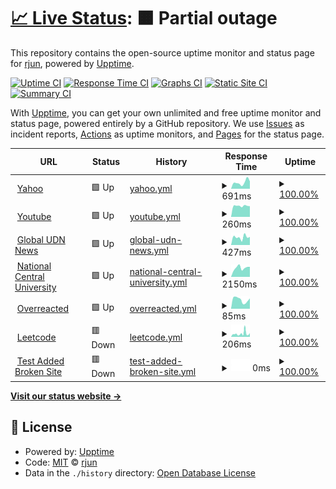 # [📈 Live Status](https://xxrjun.github.io/upptime): <!--live status--> **🟧 Partial outage**

This repository contains the open-source uptime monitor and status page for [rjun](https://xxrjun.github.io/upptime), powered by [Upptime](https://github.com/upptime/upptime).

[![Uptime CI](https://github.com/xxrjun/upptime/workflows/Uptime%20CI/badge.svg)](https://github.com/xxrjun/upptime/actions?query=workflow%3A%22Uptime+CI%22)
[![Response Time CI](https://github.com/xxrjun/upptime/workflows/Response%20Time%20CI/badge.svg)](https://github.com/xxrjun/upptime/actions?query=workflow%3A%22Response+Time+CI%22)
[![Graphs CI](https://github.com/xxrjun/upptime/workflows/Graphs%20CI/badge.svg)](https://github.com/xxrjun/upptime/actions?query=workflow%3A%22Graphs+CI%22)
[![Static Site CI](https://github.com/xxrjun/upptime/workflows/Static%20Site%20CI/badge.svg)](https://github.com/xxrjun/upptime/actions?query=workflow%3A%22Static+Site+CI%22)
[![Summary CI](https://github.com/xxrjun/upptime/workflows/Summary%20CI/badge.svg)](https://github.com/xxrjun/upptime/actions?query=workflow%3A%22Summary+CI%22)

With [Upptime](https://upptime.js.org), you can get your own unlimited and free uptime monitor and status page, powered entirely by a GitHub repository. We use [Issues](https://github.com/xxrjun/upptime/issues) as incident reports, [Actions](https://github.com/xxrjun/upptime/actions) as uptime monitors, and [Pages](https://xxrjun.github.io/upptime) for the status page.

<!--start: status pages-->
<!-- This summary is generated by Upptime (https://github.com/upptime/upptime) -->
<!-- Do not edit this manually, your changes will be overwritten -->
<!-- prettier-ignore -->
| URL | Status | History | Response Time | Uptime |
| --- | ------ | ------- | ------------- | ------ |
| <img alt="" src="https://favicons.githubusercontent.com/tw.yahoo.com" height="13"> [Yahoo](https://tw.yahoo.com) | 🟩 Up | [yahoo.yml](https://github.com/xxrjun/upptime/commits/HEAD/history/yahoo.yml) | <details><summary><img alt="Response time graph" src="./graphs/yahoo/response-time-week.png" height="20"> 691ms</summary><br><a href="https://xxrjun.github.io/upptime/history/yahoo"><img alt="Response time 673" src="https://img.shields.io/endpoint?url=https%3A%2F%2Fraw.githubusercontent.com%2Fxxrjun%2Fupptime%2FHEAD%2Fapi%2Fyahoo%2Fresponse-time.json"></a><br><a href="https://xxrjun.github.io/upptime/history/yahoo"><img alt="24-hour response time 806" src="https://img.shields.io/endpoint?url=https%3A%2F%2Fraw.githubusercontent.com%2Fxxrjun%2Fupptime%2FHEAD%2Fapi%2Fyahoo%2Fresponse-time-day.json"></a><br><a href="https://xxrjun.github.io/upptime/history/yahoo"><img alt="7-day response time 691" src="https://img.shields.io/endpoint?url=https%3A%2F%2Fraw.githubusercontent.com%2Fxxrjun%2Fupptime%2FHEAD%2Fapi%2Fyahoo%2Fresponse-time-week.json"></a><br><a href="https://xxrjun.github.io/upptime/history/yahoo"><img alt="30-day response time 673" src="https://img.shields.io/endpoint?url=https%3A%2F%2Fraw.githubusercontent.com%2Fxxrjun%2Fupptime%2FHEAD%2Fapi%2Fyahoo%2Fresponse-time-month.json"></a><br><a href="https://xxrjun.github.io/upptime/history/yahoo"><img alt="1-year response time 673" src="https://img.shields.io/endpoint?url=https%3A%2F%2Fraw.githubusercontent.com%2Fxxrjun%2Fupptime%2FHEAD%2Fapi%2Fyahoo%2Fresponse-time-year.json"></a></details> | <details><summary><a href="https://xxrjun.github.io/upptime/history/yahoo">100.00%</a></summary><a href="https://xxrjun.github.io/upptime/history/yahoo"><img alt="All-time uptime 100.00%" src="https://img.shields.io/endpoint?url=https%3A%2F%2Fraw.githubusercontent.com%2Fxxrjun%2Fupptime%2FHEAD%2Fapi%2Fyahoo%2Fuptime.json"></a><br><a href="https://xxrjun.github.io/upptime/history/yahoo"><img alt="24-hour uptime 100.00%" src="https://img.shields.io/endpoint?url=https%3A%2F%2Fraw.githubusercontent.com%2Fxxrjun%2Fupptime%2FHEAD%2Fapi%2Fyahoo%2Fuptime-day.json"></a><br><a href="https://xxrjun.github.io/upptime/history/yahoo"><img alt="7-day uptime 100.00%" src="https://img.shields.io/endpoint?url=https%3A%2F%2Fraw.githubusercontent.com%2Fxxrjun%2Fupptime%2FHEAD%2Fapi%2Fyahoo%2Fuptime-week.json"></a><br><a href="https://xxrjun.github.io/upptime/history/yahoo"><img alt="30-day uptime 100.00%" src="https://img.shields.io/endpoint?url=https%3A%2F%2Fraw.githubusercontent.com%2Fxxrjun%2Fupptime%2FHEAD%2Fapi%2Fyahoo%2Fuptime-month.json"></a><br><a href="https://xxrjun.github.io/upptime/history/yahoo"><img alt="1-year uptime 100.00%" src="https://img.shields.io/endpoint?url=https%3A%2F%2Fraw.githubusercontent.com%2Fxxrjun%2Fupptime%2FHEAD%2Fapi%2Fyahoo%2Fuptime-year.json"></a></details>
| <img alt="" src="https://favicons.githubusercontent.com/www.youtube.com" height="13"> [Youtube](https://www.youtube.com/) | 🟩 Up | [youtube.yml](https://github.com/xxrjun/upptime/commits/HEAD/history/youtube.yml) | <details><summary><img alt="Response time graph" src="./graphs/youtube/response-time-week.png" height="20"> 260ms</summary><br><a href="https://xxrjun.github.io/upptime/history/youtube"><img alt="Response time 247" src="https://img.shields.io/endpoint?url=https%3A%2F%2Fraw.githubusercontent.com%2Fxxrjun%2Fupptime%2FHEAD%2Fapi%2Fyoutube%2Fresponse-time.json"></a><br><a href="https://xxrjun.github.io/upptime/history/youtube"><img alt="24-hour response time 252" src="https://img.shields.io/endpoint?url=https%3A%2F%2Fraw.githubusercontent.com%2Fxxrjun%2Fupptime%2FHEAD%2Fapi%2Fyoutube%2Fresponse-time-day.json"></a><br><a href="https://xxrjun.github.io/upptime/history/youtube"><img alt="7-day response time 260" src="https://img.shields.io/endpoint?url=https%3A%2F%2Fraw.githubusercontent.com%2Fxxrjun%2Fupptime%2FHEAD%2Fapi%2Fyoutube%2Fresponse-time-week.json"></a><br><a href="https://xxrjun.github.io/upptime/history/youtube"><img alt="30-day response time 247" src="https://img.shields.io/endpoint?url=https%3A%2F%2Fraw.githubusercontent.com%2Fxxrjun%2Fupptime%2FHEAD%2Fapi%2Fyoutube%2Fresponse-time-month.json"></a><br><a href="https://xxrjun.github.io/upptime/history/youtube"><img alt="1-year response time 247" src="https://img.shields.io/endpoint?url=https%3A%2F%2Fraw.githubusercontent.com%2Fxxrjun%2Fupptime%2FHEAD%2Fapi%2Fyoutube%2Fresponse-time-year.json"></a></details> | <details><summary><a href="https://xxrjun.github.io/upptime/history/youtube">100.00%</a></summary><a href="https://xxrjun.github.io/upptime/history/youtube"><img alt="All-time uptime 100.00%" src="https://img.shields.io/endpoint?url=https%3A%2F%2Fraw.githubusercontent.com%2Fxxrjun%2Fupptime%2FHEAD%2Fapi%2Fyoutube%2Fuptime.json"></a><br><a href="https://xxrjun.github.io/upptime/history/youtube"><img alt="24-hour uptime 100.00%" src="https://img.shields.io/endpoint?url=https%3A%2F%2Fraw.githubusercontent.com%2Fxxrjun%2Fupptime%2FHEAD%2Fapi%2Fyoutube%2Fuptime-day.json"></a><br><a href="https://xxrjun.github.io/upptime/history/youtube"><img alt="7-day uptime 100.00%" src="https://img.shields.io/endpoint?url=https%3A%2F%2Fraw.githubusercontent.com%2Fxxrjun%2Fupptime%2FHEAD%2Fapi%2Fyoutube%2Fuptime-week.json"></a><br><a href="https://xxrjun.github.io/upptime/history/youtube"><img alt="30-day uptime 100.00%" src="https://img.shields.io/endpoint?url=https%3A%2F%2Fraw.githubusercontent.com%2Fxxrjun%2Fupptime%2FHEAD%2Fapi%2Fyoutube%2Fuptime-month.json"></a><br><a href="https://xxrjun.github.io/upptime/history/youtube"><img alt="1-year uptime 100.00%" src="https://img.shields.io/endpoint?url=https%3A%2F%2Fraw.githubusercontent.com%2Fxxrjun%2Fupptime%2FHEAD%2Fapi%2Fyoutube%2Fuptime-year.json"></a></details>
| <img alt="" src="https://favicons.githubusercontent.com/global.udn.com" height="13"> [Global UDN News](https://global.udn.com/) | 🟩 Up | [global-udn-news.yml](https://github.com/xxrjun/upptime/commits/HEAD/history/global-udn-news.yml) | <details><summary><img alt="Response time graph" src="./graphs/global-udn-news/response-time-week.png" height="20"> 427ms</summary><br><a href="https://xxrjun.github.io/upptime/history/global-udn-news"><img alt="Response time 380" src="https://img.shields.io/endpoint?url=https%3A%2F%2Fraw.githubusercontent.com%2Fxxrjun%2Fupptime%2FHEAD%2Fapi%2Fglobal-udn-news%2Fresponse-time.json"></a><br><a href="https://xxrjun.github.io/upptime/history/global-udn-news"><img alt="24-hour response time 442" src="https://img.shields.io/endpoint?url=https%3A%2F%2Fraw.githubusercontent.com%2Fxxrjun%2Fupptime%2FHEAD%2Fapi%2Fglobal-udn-news%2Fresponse-time-day.json"></a><br><a href="https://xxrjun.github.io/upptime/history/global-udn-news"><img alt="7-day response time 427" src="https://img.shields.io/endpoint?url=https%3A%2F%2Fraw.githubusercontent.com%2Fxxrjun%2Fupptime%2FHEAD%2Fapi%2Fglobal-udn-news%2Fresponse-time-week.json"></a><br><a href="https://xxrjun.github.io/upptime/history/global-udn-news"><img alt="30-day response time 380" src="https://img.shields.io/endpoint?url=https%3A%2F%2Fraw.githubusercontent.com%2Fxxrjun%2Fupptime%2FHEAD%2Fapi%2Fglobal-udn-news%2Fresponse-time-month.json"></a><br><a href="https://xxrjun.github.io/upptime/history/global-udn-news"><img alt="1-year response time 380" src="https://img.shields.io/endpoint?url=https%3A%2F%2Fraw.githubusercontent.com%2Fxxrjun%2Fupptime%2FHEAD%2Fapi%2Fglobal-udn-news%2Fresponse-time-year.json"></a></details> | <details><summary><a href="https://xxrjun.github.io/upptime/history/global-udn-news">100.00%</a></summary><a href="https://xxrjun.github.io/upptime/history/global-udn-news"><img alt="All-time uptime 100.00%" src="https://img.shields.io/endpoint?url=https%3A%2F%2Fraw.githubusercontent.com%2Fxxrjun%2Fupptime%2FHEAD%2Fapi%2Fglobal-udn-news%2Fuptime.json"></a><br><a href="https://xxrjun.github.io/upptime/history/global-udn-news"><img alt="24-hour uptime 100.00%" src="https://img.shields.io/endpoint?url=https%3A%2F%2Fraw.githubusercontent.com%2Fxxrjun%2Fupptime%2FHEAD%2Fapi%2Fglobal-udn-news%2Fuptime-day.json"></a><br><a href="https://xxrjun.github.io/upptime/history/global-udn-news"><img alt="7-day uptime 100.00%" src="https://img.shields.io/endpoint?url=https%3A%2F%2Fraw.githubusercontent.com%2Fxxrjun%2Fupptime%2FHEAD%2Fapi%2Fglobal-udn-news%2Fuptime-week.json"></a><br><a href="https://xxrjun.github.io/upptime/history/global-udn-news"><img alt="30-day uptime 100.00%" src="https://img.shields.io/endpoint?url=https%3A%2F%2Fraw.githubusercontent.com%2Fxxrjun%2Fupptime%2FHEAD%2Fapi%2Fglobal-udn-news%2Fuptime-month.json"></a><br><a href="https://xxrjun.github.io/upptime/history/global-udn-news"><img alt="1-year uptime 100.00%" src="https://img.shields.io/endpoint?url=https%3A%2F%2Fraw.githubusercontent.com%2Fxxrjun%2Fupptime%2FHEAD%2Fapi%2Fglobal-udn-news%2Fuptime-year.json"></a></details>
| <img alt="" src="https://favicons.githubusercontent.com/www.ncu.edu.tw" height="13"> [National Central University](https://www.ncu.edu.tw/tw/index.html) | 🟩 Up | [national-central-university.yml](https://github.com/xxrjun/upptime/commits/HEAD/history/national-central-university.yml) | <details><summary><img alt="Response time graph" src="./graphs/national-central-university/response-time-week.png" height="20"> 2150ms</summary><br><a href="https://xxrjun.github.io/upptime/history/national-central-university"><img alt="Response time 2190" src="https://img.shields.io/endpoint?url=https%3A%2F%2Fraw.githubusercontent.com%2Fxxrjun%2Fupptime%2FHEAD%2Fapi%2Fnational-central-university%2Fresponse-time.json"></a><br><a href="https://xxrjun.github.io/upptime/history/national-central-university"><img alt="24-hour response time 2380" src="https://img.shields.io/endpoint?url=https%3A%2F%2Fraw.githubusercontent.com%2Fxxrjun%2Fupptime%2FHEAD%2Fapi%2Fnational-central-university%2Fresponse-time-day.json"></a><br><a href="https://xxrjun.github.io/upptime/history/national-central-university"><img alt="7-day response time 2150" src="https://img.shields.io/endpoint?url=https%3A%2F%2Fraw.githubusercontent.com%2Fxxrjun%2Fupptime%2FHEAD%2Fapi%2Fnational-central-university%2Fresponse-time-week.json"></a><br><a href="https://xxrjun.github.io/upptime/history/national-central-university"><img alt="30-day response time 2190" src="https://img.shields.io/endpoint?url=https%3A%2F%2Fraw.githubusercontent.com%2Fxxrjun%2Fupptime%2FHEAD%2Fapi%2Fnational-central-university%2Fresponse-time-month.json"></a><br><a href="https://xxrjun.github.io/upptime/history/national-central-university"><img alt="1-year response time 2190" src="https://img.shields.io/endpoint?url=https%3A%2F%2Fraw.githubusercontent.com%2Fxxrjun%2Fupptime%2FHEAD%2Fapi%2Fnational-central-university%2Fresponse-time-year.json"></a></details> | <details><summary><a href="https://xxrjun.github.io/upptime/history/national-central-university">100.00%</a></summary><a href="https://xxrjun.github.io/upptime/history/national-central-university"><img alt="All-time uptime 99.95%" src="https://img.shields.io/endpoint?url=https%3A%2F%2Fraw.githubusercontent.com%2Fxxrjun%2Fupptime%2FHEAD%2Fapi%2Fnational-central-university%2Fuptime.json"></a><br><a href="https://xxrjun.github.io/upptime/history/national-central-university"><img alt="24-hour uptime 100.00%" src="https://img.shields.io/endpoint?url=https%3A%2F%2Fraw.githubusercontent.com%2Fxxrjun%2Fupptime%2FHEAD%2Fapi%2Fnational-central-university%2Fuptime-day.json"></a><br><a href="https://xxrjun.github.io/upptime/history/national-central-university"><img alt="7-day uptime 100.00%" src="https://img.shields.io/endpoint?url=https%3A%2F%2Fraw.githubusercontent.com%2Fxxrjun%2Fupptime%2FHEAD%2Fapi%2Fnational-central-university%2Fuptime-week.json"></a><br><a href="https://xxrjun.github.io/upptime/history/national-central-university"><img alt="30-day uptime 99.95%" src="https://img.shields.io/endpoint?url=https%3A%2F%2Fraw.githubusercontent.com%2Fxxrjun%2Fupptime%2FHEAD%2Fapi%2Fnational-central-university%2Fuptime-month.json"></a><br><a href="https://xxrjun.github.io/upptime/history/national-central-university"><img alt="1-year uptime 99.95%" src="https://img.shields.io/endpoint?url=https%3A%2F%2Fraw.githubusercontent.com%2Fxxrjun%2Fupptime%2FHEAD%2Fapi%2Fnational-central-university%2Fuptime-year.json"></a></details>
| <img alt="" src="https://favicons.githubusercontent.com/overreacted.io" height="13"> [Overreacted](https://overreacted.io/) | 🟩 Up | [overreacted.yml](https://github.com/xxrjun/upptime/commits/HEAD/history/overreacted.yml) | <details><summary><img alt="Response time graph" src="./graphs/overreacted/response-time-week.png" height="20"> 85ms</summary><br><a href="https://xxrjun.github.io/upptime/history/overreacted"><img alt="Response time 105" src="https://img.shields.io/endpoint?url=https%3A%2F%2Fraw.githubusercontent.com%2Fxxrjun%2Fupptime%2FHEAD%2Fapi%2Foverreacted%2Fresponse-time.json"></a><br><a href="https://xxrjun.github.io/upptime/history/overreacted"><img alt="24-hour response time 98" src="https://img.shields.io/endpoint?url=https%3A%2F%2Fraw.githubusercontent.com%2Fxxrjun%2Fupptime%2FHEAD%2Fapi%2Foverreacted%2Fresponse-time-day.json"></a><br><a href="https://xxrjun.github.io/upptime/history/overreacted"><img alt="7-day response time 85" src="https://img.shields.io/endpoint?url=https%3A%2F%2Fraw.githubusercontent.com%2Fxxrjun%2Fupptime%2FHEAD%2Fapi%2Foverreacted%2Fresponse-time-week.json"></a><br><a href="https://xxrjun.github.io/upptime/history/overreacted"><img alt="30-day response time 105" src="https://img.shields.io/endpoint?url=https%3A%2F%2Fraw.githubusercontent.com%2Fxxrjun%2Fupptime%2FHEAD%2Fapi%2Foverreacted%2Fresponse-time-month.json"></a><br><a href="https://xxrjun.github.io/upptime/history/overreacted"><img alt="1-year response time 105" src="https://img.shields.io/endpoint?url=https%3A%2F%2Fraw.githubusercontent.com%2Fxxrjun%2Fupptime%2FHEAD%2Fapi%2Foverreacted%2Fresponse-time-year.json"></a></details> | <details><summary><a href="https://xxrjun.github.io/upptime/history/overreacted">100.00%</a></summary><a href="https://xxrjun.github.io/upptime/history/overreacted"><img alt="All-time uptime 100.00%" src="https://img.shields.io/endpoint?url=https%3A%2F%2Fraw.githubusercontent.com%2Fxxrjun%2Fupptime%2FHEAD%2Fapi%2Foverreacted%2Fuptime.json"></a><br><a href="https://xxrjun.github.io/upptime/history/overreacted"><img alt="24-hour uptime 100.00%" src="https://img.shields.io/endpoint?url=https%3A%2F%2Fraw.githubusercontent.com%2Fxxrjun%2Fupptime%2FHEAD%2Fapi%2Foverreacted%2Fuptime-day.json"></a><br><a href="https://xxrjun.github.io/upptime/history/overreacted"><img alt="7-day uptime 100.00%" src="https://img.shields.io/endpoint?url=https%3A%2F%2Fraw.githubusercontent.com%2Fxxrjun%2Fupptime%2FHEAD%2Fapi%2Foverreacted%2Fuptime-week.json"></a><br><a href="https://xxrjun.github.io/upptime/history/overreacted"><img alt="30-day uptime 100.00%" src="https://img.shields.io/endpoint?url=https%3A%2F%2Fraw.githubusercontent.com%2Fxxrjun%2Fupptime%2FHEAD%2Fapi%2Foverreacted%2Fuptime-month.json"></a><br><a href="https://xxrjun.github.io/upptime/history/overreacted"><img alt="1-year uptime 100.00%" src="https://img.shields.io/endpoint?url=https%3A%2F%2Fraw.githubusercontent.com%2Fxxrjun%2Fupptime%2FHEAD%2Fapi%2Foverreacted%2Fuptime-year.json"></a></details>
| <img alt="" src="https://favicons.githubusercontent.com/leetcode.com" height="13"> [Leetcode](https://leetcode.com/) | 🟥 Down | [leetcode.yml](https://github.com/xxrjun/upptime/commits/HEAD/history/leetcode.yml) | <details><summary><img alt="Response time graph" src="./graphs/leetcode/response-time-week.png" height="20"> 206ms</summary><br><a href="https://xxrjun.github.io/upptime/history/leetcode"><img alt="Response time 192" src="https://img.shields.io/endpoint?url=https%3A%2F%2Fraw.githubusercontent.com%2Fxxrjun%2Fupptime%2FHEAD%2Fapi%2Fleetcode%2Fresponse-time.json"></a><br><a href="https://xxrjun.github.io/upptime/history/leetcode"><img alt="24-hour response time 157" src="https://img.shields.io/endpoint?url=https%3A%2F%2Fraw.githubusercontent.com%2Fxxrjun%2Fupptime%2FHEAD%2Fapi%2Fleetcode%2Fresponse-time-day.json"></a><br><a href="https://xxrjun.github.io/upptime/history/leetcode"><img alt="7-day response time 206" src="https://img.shields.io/endpoint?url=https%3A%2F%2Fraw.githubusercontent.com%2Fxxrjun%2Fupptime%2FHEAD%2Fapi%2Fleetcode%2Fresponse-time-week.json"></a><br><a href="https://xxrjun.github.io/upptime/history/leetcode"><img alt="30-day response time 192" src="https://img.shields.io/endpoint?url=https%3A%2F%2Fraw.githubusercontent.com%2Fxxrjun%2Fupptime%2FHEAD%2Fapi%2Fleetcode%2Fresponse-time-month.json"></a><br><a href="https://xxrjun.github.io/upptime/history/leetcode"><img alt="1-year response time 192" src="https://img.shields.io/endpoint?url=https%3A%2F%2Fraw.githubusercontent.com%2Fxxrjun%2Fupptime%2FHEAD%2Fapi%2Fleetcode%2Fresponse-time-year.json"></a></details> | <details><summary><a href="https://xxrjun.github.io/upptime/history/leetcode">100.00%</a></summary><a href="https://xxrjun.github.io/upptime/history/leetcode"><img alt="All-time uptime 99.92%" src="https://img.shields.io/endpoint?url=https%3A%2F%2Fraw.githubusercontent.com%2Fxxrjun%2Fupptime%2FHEAD%2Fapi%2Fleetcode%2Fuptime.json"></a><br><a href="https://xxrjun.github.io/upptime/history/leetcode"><img alt="24-hour uptime 100.00%" src="https://img.shields.io/endpoint?url=https%3A%2F%2Fraw.githubusercontent.com%2Fxxrjun%2Fupptime%2FHEAD%2Fapi%2Fleetcode%2Fuptime-day.json"></a><br><a href="https://xxrjun.github.io/upptime/history/leetcode"><img alt="7-day uptime 100.00%" src="https://img.shields.io/endpoint?url=https%3A%2F%2Fraw.githubusercontent.com%2Fxxrjun%2Fupptime%2FHEAD%2Fapi%2Fleetcode%2Fuptime-week.json"></a><br><a href="https://xxrjun.github.io/upptime/history/leetcode"><img alt="30-day uptime 99.92%" src="https://img.shields.io/endpoint?url=https%3A%2F%2Fraw.githubusercontent.com%2Fxxrjun%2Fupptime%2FHEAD%2Fapi%2Fleetcode%2Fuptime-month.json"></a><br><a href="https://xxrjun.github.io/upptime/history/leetcode"><img alt="1-year uptime 99.92%" src="https://img.shields.io/endpoint?url=https%3A%2F%2Fraw.githubusercontent.com%2Fxxrjun%2Fupptime%2FHEAD%2Fapi%2Fleetcode%2Fuptime-year.json"></a></details>
| <img alt="" src="https://favicons.githubusercontent.com/thisisawebsitedoesnotexistaddedbyme.asjdnoi.xxjrun" height="13"> [Test Added Broken Site](https://thisisawebsitedoesnotexistaddedbyme.asjdnoi.xxjrun) | 🟥 Down | [test-added-broken-site.yml](https://github.com/xxrjun/upptime/commits/HEAD/history/test-added-broken-site.yml) | <details><summary><img alt="Response time graph" src="./graphs/test-added-broken-site/response-time-week.png" height="20"> 0ms</summary><br><a href="https://xxrjun.github.io/upptime/history/test-added-broken-site"><img alt="Response time 0" src="https://img.shields.io/endpoint?url=https%3A%2F%2Fraw.githubusercontent.com%2Fxxrjun%2Fupptime%2FHEAD%2Fapi%2Ftest-added-broken-site%2Fresponse-time.json"></a><br><a href="https://xxrjun.github.io/upptime/history/test-added-broken-site"><img alt="24-hour response time 0" src="https://img.shields.io/endpoint?url=https%3A%2F%2Fraw.githubusercontent.com%2Fxxrjun%2Fupptime%2FHEAD%2Fapi%2Ftest-added-broken-site%2Fresponse-time-day.json"></a><br><a href="https://xxrjun.github.io/upptime/history/test-added-broken-site"><img alt="7-day response time 0" src="https://img.shields.io/endpoint?url=https%3A%2F%2Fraw.githubusercontent.com%2Fxxrjun%2Fupptime%2FHEAD%2Fapi%2Ftest-added-broken-site%2Fresponse-time-week.json"></a><br><a href="https://xxrjun.github.io/upptime/history/test-added-broken-site"><img alt="30-day response time 0" src="https://img.shields.io/endpoint?url=https%3A%2F%2Fraw.githubusercontent.com%2Fxxrjun%2Fupptime%2FHEAD%2Fapi%2Ftest-added-broken-site%2Fresponse-time-month.json"></a><br><a href="https://xxrjun.github.io/upptime/history/test-added-broken-site"><img alt="1-year response time 0" src="https://img.shields.io/endpoint?url=https%3A%2F%2Fraw.githubusercontent.com%2Fxxrjun%2Fupptime%2FHEAD%2Fapi%2Ftest-added-broken-site%2Fresponse-time-year.json"></a></details> | <details><summary><a href="https://xxrjun.github.io/upptime/history/test-added-broken-site">100.00%</a></summary><a href="https://xxrjun.github.io/upptime/history/test-added-broken-site"><img alt="All-time uptime 100.00%" src="https://img.shields.io/endpoint?url=https%3A%2F%2Fraw.githubusercontent.com%2Fxxrjun%2Fupptime%2FHEAD%2Fapi%2Ftest-added-broken-site%2Fuptime.json"></a><br><a href="https://xxrjun.github.io/upptime/history/test-added-broken-site"><img alt="24-hour uptime 100.00%" src="https://img.shields.io/endpoint?url=https%3A%2F%2Fraw.githubusercontent.com%2Fxxrjun%2Fupptime%2FHEAD%2Fapi%2Ftest-added-broken-site%2Fuptime-day.json"></a><br><a href="https://xxrjun.github.io/upptime/history/test-added-broken-site"><img alt="7-day uptime 100.00%" src="https://img.shields.io/endpoint?url=https%3A%2F%2Fraw.githubusercontent.com%2Fxxrjun%2Fupptime%2FHEAD%2Fapi%2Ftest-added-broken-site%2Fuptime-week.json"></a><br><a href="https://xxrjun.github.io/upptime/history/test-added-broken-site"><img alt="30-day uptime 100.00%" src="https://img.shields.io/endpoint?url=https%3A%2F%2Fraw.githubusercontent.com%2Fxxrjun%2Fupptime%2FHEAD%2Fapi%2Ftest-added-broken-site%2Fuptime-month.json"></a><br><a href="https://xxrjun.github.io/upptime/history/test-added-broken-site"><img alt="1-year uptime 100.00%" src="https://img.shields.io/endpoint?url=https%3A%2F%2Fraw.githubusercontent.com%2Fxxrjun%2Fupptime%2FHEAD%2Fapi%2Ftest-added-broken-site%2Fuptime-year.json"></a></details>

<!--end: status pages-->

[**Visit our status website →**](https://xxrjun.github.io/upptime)

## 📄 License

- Powered by: [Upptime](https://github.com/upptime/upptime)
- Code: [MIT](./LICENSE) © [rjun](https://xxrjun.github.io/upptime)
- Data in the `./history` directory: [Open Database License](https://opendatacommons.org/licenses/odbl/1-0/)
